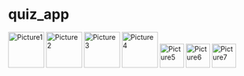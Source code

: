 # quiz_app
<img width="73" alt="Picture1" src="https://github.com/user-attachments/assets/e3eae9b1-f3ea-4ed8-87b1-39643e9cbb2d" />
<img width="73" alt="Picture2" src="https://github.com/user-attachments/assets/bb161e4b-a2cf-471d-bec3-e089d7a556f4" />
<img width="73" alt="Picture3" src="https://github.com/user-attachments/assets/aeb13b41-b867-4b79-a678-fb0f1086ebe6" />
<img width="73" alt="Picture4" src="https://github.com/user-attachments/assets/824ed9e6-1d3e-490b-a771-263d0a9d86ea" />
<img width="49" alt="Picture5" src="https://github.com/user-attachments/assets/9ac40044-ccfd-42bf-a16c-279a316a965f" /> 
<img width="49" alt="Picture6" src="https://github.com/user-attachments/assets/5a31114d-e08a-4d81-8580-a2c5899a9a56](https://github.com/user-attachments/assets/d7451ceb-9d64-4078-9fdd-fe4c1aa598c1" /> 
<img width="49" alt="Picture7" src="https://github.com/user-attachments/assets/5a31114d-e08a-4d81-8580-a2c5899a9a56" /> 
